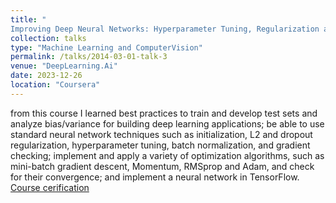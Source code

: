 ```yaml
---
title: "
Improving Deep Neural Networks: Hyperparameter Tuning, Regularization and Optimization"
collection: talks
type: "Machine Learning and ComputerVision"
permalink: /talks/2014-03-01-talk-3
venue: "DeepLearning.Ai"
date: 2023-12-26 
location: "Coursera"
---
```

from this course I learned best practices to train and develop test sets and analyze bias/variance for building deep learning applications; be able to use standard neural network techniques such as initialization, L2 and dropout regularization, hyperparameter tuning, batch normalization, and gradient checking; implement and apply a variety of optimization algorithms, such as mini-batch gradient descent, Momentum, RMSprop and Adam, and check for their convergence; and implement a neural network in TensorFlow. [Course cerification](https://www.coursera.org/account/accomplishments/records/68FPJNKD5AEG)
